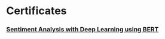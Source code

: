 # Certificates

### **[Sentiment Analysis with Deep Learning using BERT](https://drive.google.com/file/d/1-8cqR690VaUbsKw8ZenUP-8vLqUZU63k/view?usp=drivesdk)**
